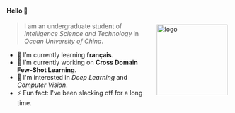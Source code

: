 
#### Hello 👏

<img src="https://github-readme-stats.vercel.app/api?username=Jianxin2021-CHN&show_icons=true" alt="logo" height="160" align="right" style="margin: 5px; margin-bottom: 20px;" />


> I am an undergraduate student of *Intelligence Science and Technology* in *Ocean University of China*.
- 🌱 I’m currently learning **français**.
- 🔭 I’m currently working on **Cross Domain Few-Shot Learning**.
- 👯 I'm interested in *Deep Learning* and *Computer Vision*.
- ⚡ Fun fact: I've been slacking off for a long time.

<!--
**Jianxin2021-CHN/Jianxin2021-CHN** is a ✨ _special_ ✨ repository because its `README.md` (this file) appears on your GitHub profile.

Here are some ideas to get you started:

- 🔭 I’m currently working on ...
- 🌱 I’m currently learning ...
- 👯 I’m looking to collaborate on ...
- 🤔 I’m looking for help with ...
- 💬 Ask me about ...
- 📫 How to reach me: ...
- 😄 Pronouns: ...
- ⚡ Fun fact: ...
-->

